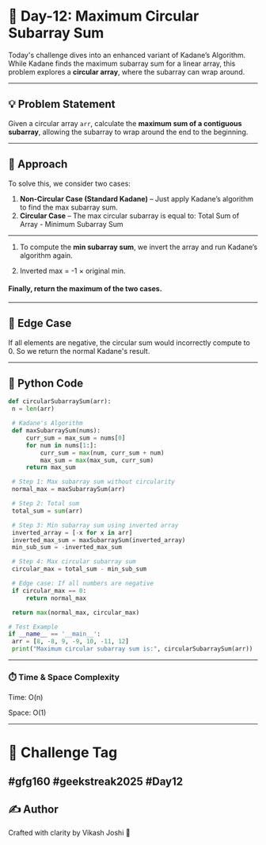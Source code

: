 # 🔄 Day-12: Maximum Circular Subarray Sum

Today's challenge dives into an enhanced variant of Kadane’s Algorithm. While Kadane finds the maximum subarray sum for a linear array, this problem explores a **circular array**, where the subarray can wrap around.

---

## 💡 Problem Statement

Given a circular array `arr`, calculate the **maximum sum of a contiguous subarray**, allowing the subarray to wrap around the end to the beginning.

---

## 🧠 Approach

To solve this, we consider two cases:

1. **Non-Circular Case (Standard Kadane)** – Just apply Kadane’s algorithm to find the max subarray sum.
2. **Circular Case** – The max circular subarray is equal to: Total Sum of Array - Minimum Subarray Sum

---
1. To compute the **min subarray sum**, we invert the array and run Kadane’s algorithm again.

2. Inverted max = -1 × original min.
#### Finally, return the **maximum** of the two cases.
---

## 🔁 Edge Case

If all elements are negative, the circular sum would incorrectly compute to 0. So we return the normal Kadane's result.

---

## 🧾 Python Code

```python
def circularSubarraySum(arr):
 n = len(arr)

 # Kadane's Algorithm
 def maxSubarraySum(nums):
     curr_sum = max_sum = nums[0]
     for num in nums[1:]:
         curr_sum = max(num, curr_sum + num)
         max_sum = max(max_sum, curr_sum)
     return max_sum

 # Step 1: Max subarray sum without circularity
 normal_max = maxSubarraySum(arr)

 # Step 2: Total sum
 total_sum = sum(arr)

 # Step 3: Min subarray sum using inverted array
 inverted_array = [-x for x in arr]
 inverted_max_sum = maxSubarraySum(inverted_array)
 min_sub_sum = -inverted_max_sum

 # Step 4: Max circular subarray sum
 circular_max = total_sum - min_sub_sum

 # Edge case: If all numbers are negative
 if circular_max == 0:
     return normal_max

 return max(normal_max, circular_max)

# Test Example
if __name__ == '__main__':
 arr = [8, -8, 9, -9, 10, -11, 12]
 print("Maximum circular subarray sum is:", circularSubarraySum(arr))
```
---
### ⏱️ Time & Space Complexity
Time: O(n)

Space: O(1)

---
# 📅 Challenge Tag
#gfg160 #geekstreak2025 #Day12
---

## ✍️ Author
Crafted with clarity by Vikash Joshi 🚀

